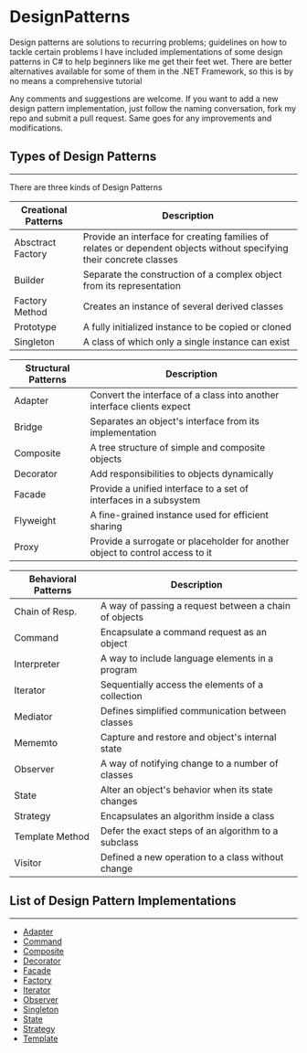 # DesignPatterns
Design patterns are solutions to recurring problems; guidelines on how to tackle certain problems
I have included implementations of some design patterns in C# to help beginners like me get their feet wet.
There are better alternatives available for some of them in the .NET Framework, so this is by no means a comprehensive tutorial

Any comments and suggestions are welcome. If you want to add a new design pattern implementation, just follow the naming conversation, fork my repo and submit a pull request. Same goes for any improvements and modifications.

## Types of Design Patterns
---------------------------
There are three kinds of Design Patterns

|Creational Patterns|Description|
|--|--|
|Absctract Factory|Provide an interface for creating families of relates or dependent objects without specifying their concrete classes|
|Builder|Separate the construction of a complex object from its representation|
|Factory Method|Creates an instance of several derived classes|
|Prototype|A fully initialized instance to be copied or cloned|
|Singleton|A class of which only a single instance can exist|

|Structural Patterns|Description|
|--|--|
|Adapter|Convert the interface of a class into another interface clients expect|
|Bridge|Separates an object's interface from its implementation|
|Composite|A tree structure of simple and composite objects|
|Decorator|Add responsibilities to objects dynamically|
|Facade|Provide a unified interface to a set of interfaces in a subsystem|
|Flyweight|A fine-grained instance used for efficient sharing|
|Proxy|Provide a surrogate or placeholder for another object to control access to it|

|Behavioral Patterns|Description|
|--|--|
|Chain of Resp.|A way of passing a request between a chain of objects|
|Command|Encapsulate a command request as an object|
|Interpreter|A way to include language elements in a program|
|Iterator|Sequentially access the elements of a collection|
|Mediator|Defines simplified communication between classes|
|Mememto|Capture and restore and object's internal state|
|Observer|A way of notifying change to a number of classes|
|State|Alter an object's behavior when its state changes|
|Strategy|Encapsulates an algorithm inside a class|
|Template Method|Defer the exact steps of an algorithm to a subclass|
|Visitor|Defined a new operation to a class without change|


## List of Design Pattern Implementations
-----------------------------------------

* [Adapter](/AdapterPattern)
* [Command](/CommandPattern)
* [Composite](/CompositePattern)
* [Decorator](/DecoratorPattern)
* [Facade](/FacadePattern)
* [Factory](/FactoryPattern)
* [Iterator](/IteratorPattern)
* [Observer](/ObserverPattern)
* [Singleton](/SingletonPattern)
* [State](/StatePattern)
* [Strategy](/StrategyPattern)
* [Template](/TemplatePattern)

